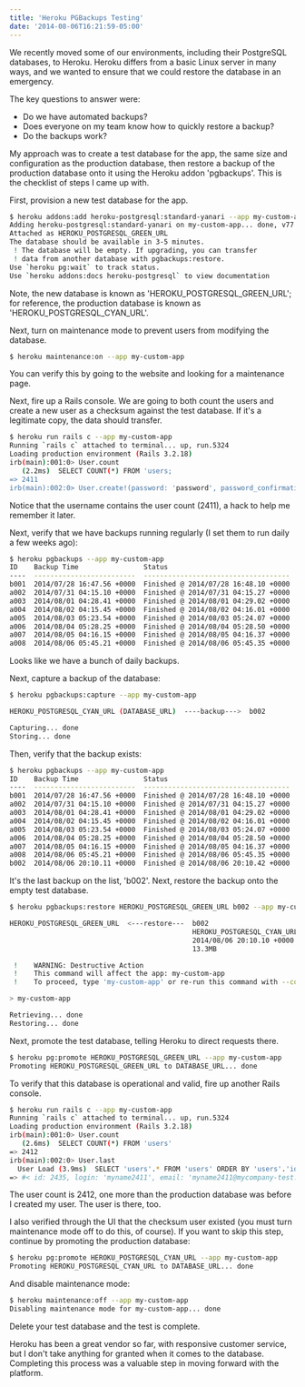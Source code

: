```yaml
---
title: 'Heroku PGBackups Testing'
date: '2014-08-06T16:21:59-05:00'
---
```


We recently moved some of our environments, including their PostgreSQL databases, to Heroku.  Heroku differs from a basic Linux server in many ways, and we wanted to ensure that we could restore the database in an emergency.

The key questions to answer were:

* Do we have automated backups?
* Does everyone on my team know how to quickly restore a backup?
* Do the backups work?

My approach was to create a test database for the app, the same size and configuration as the production database, then restore a backup of the production database onto it using the Heroku addon 'pgbackups'.  This is the checklist of steps I came up with.

First, provision a new test database for the app.

```sh
$ heroku addons:add heroku-postgresql:standard-yanari --app my-custom-app
Adding heroku-postgresql:standard-yanari on my-custom-app... done, v77 ($50/mo)
Attached as HEROKU_POSTGRESQL_GREEN_URL
The database should be available in 3-5 minutes.
 ! The database will be empty. If upgrading, you can transfer
 ! data from another database with pgbackups:restore.
Use `heroku pg:wait` to track status.
Use `heroku addons:docs heroku-postgresql` to view documentation
```

Note, the new database is known as 'HEROKU_POSTGRESQL_GREEN_URL'; for reference, the production database is known as 'HEROKU_POSTGRESQL_CYAN_URL'.

Next, turn on maintenance mode to prevent users from modifying the database.

```sh
$ heroku maintenance:on --app my-custom-app
```

You can verify this by going to the website and looking for a maintenance page.

Next, fire up a Rails console.  We are going to both count the users and create a new user as a checksum against the test database.  If it's a legitimate copy, the data should transfer.

```sh
$ heroku run rails c --app my-custom-app
Running `rails c` attached to terminal... up, run.5324
Loading production environment (Rails 3.2.18)
irb(main):001:0> User.count
   (2.2ms)  SELECT COUNT(*) FROM 'users;
=> 2411
irb(main):002:0> User.create!(password: 'password', password_confirmation: 'password', email: 'myname2411@mycompany-test.com', login: 'myname2411')
```

Notice that the username contains the user count (2411), a hack to help me remember it later.

Next, verify that we have backups running regularly (I set them to run daily a few weeks ago):

```sh
$ heroku pgbackups --app my-custom-app
ID    Backup Time                Status                                Size    Database
----  -------------------------  ------------------------------------  ------  -----------------------------------------
b001  2014/07/28 16:47.56 +0000  Finished @ 2014/07/28 16:48.10 +0000  13.2MB  HEROKU_POSTGRESQL_CYAN_URL (DATABASE_URL)
a002  2014/07/31 04:15.10 +0000  Finished @ 2014/07/31 04:15.27 +0000  13.2MB  DATABASE_URL
a003  2014/08/01 04:28.41 +0000  Finished @ 2014/08/01 04:29.02 +0000  13.2MB  DATABASE_URL
a004  2014/08/02 04:15.45 +0000  Finished @ 2014/08/02 04:16.01 +0000  13.2MB  DATABASE_URL
a005  2014/08/03 05:23.54 +0000  Finished @ 2014/08/03 05:24.07 +0000  13.2MB  DATABASE_URL
a006  2014/08/04 05:28.25 +0000  Finished @ 2014/08/04 05:28.50 +0000  13.3MB  DATABASE_URL
a007  2014/08/05 04:16.15 +0000  Finished @ 2014/08/05 04:16.37 +0000  13.3MB  DATABASE_URL
a008  2014/08/06 05:45.21 +0000  Finished @ 2014/08/06 05:45.35 +0000  13.3MB  DATABASE_URL
```

Looks like we have a bunch of daily backups.

Next, capture a backup of the database:

```sh
$ heroku pgbackups:capture --app my-custom-app

HEROKU_POSTGRESQL_CYAN_URL (DATABASE_URL)  ----backup--->  b002

Capturing... done
Storing... done

```

Then, verify that the backup exists:

```sh
$ heroku pgbackups --app my-custom-app
ID    Backup Time                Status                                Size    Database
----  -------------------------  ------------------------------------  ------  -----------------------------------------
b001  2014/07/28 16:47.56 +0000  Finished @ 2014/07/28 16:48.10 +0000  13.2MB  HEROKU_POSTGRESQL_CYAN_URL (DATABASE_URL)
a002  2014/07/31 04:15.10 +0000  Finished @ 2014/07/31 04:15.27 +0000  13.2MB  DATABASE_URL
a003  2014/08/01 04:28.41 +0000  Finished @ 2014/08/01 04:29.02 +0000  13.2MB  DATABASE_URL
a004  2014/08/02 04:15.45 +0000  Finished @ 2014/08/02 04:16.01 +0000  13.2MB  DATABASE_URL
a005  2014/08/03 05:23.54 +0000  Finished @ 2014/08/03 05:24.07 +0000  13.2MB  DATABASE_URL
a006  2014/08/04 05:28.25 +0000  Finished @ 2014/08/04 05:28.50 +0000  13.3MB  DATABASE_URL
a007  2014/08/05 04:16.15 +0000  Finished @ 2014/08/05 04:16.37 +0000  13.3MB  DATABASE_URL
a008  2014/08/06 05:45.21 +0000  Finished @ 2014/08/06 05:45.35 +0000  13.3MB  DATABASE_URL
b002  2014/08/06 20:10.11 +0000  Finished @ 2014/08/06 20:10.42 +0000  13.3MB  HEROKU_POSTGRESQL_CYAN_URL (DATABASE_URL)
```

It's the last backup on the list, 'b002'.  Next, restore the backup onto the empty test database.

```sh
$ heroku pgbackups:restore HEROKU_POSTGRESQL_GREEN_URL b002 --app my-custom-app

HEROKU_POSTGRESQL_GREEN_URL  <---restore---  b002
                                             HEROKU_POSTGRESQL_CYAN_URL (DATABASE_URL)
                                             2014/08/06 20:10.10 +0000
                                             13.3MB

 !    WARNING: Destructive Action
 !    This command will affect the app: my-custom-app
 !    To proceed, type 'my-custom-app' or re-run this command with --confirm my-custom-app

> my-custom-app

Retrieving... done
Restoring... done
```

Next, promote the test database, telling Heroku to direct requests there.

```sh
$ heroku pg:promote HEROKU_POSTGRESQL_GREEN_URL --app my-custom-app
Promoting HEROKU_POSTGRESQL_GREEN_URL to DATABASE_URL... done
```

To verify that this database is operational and valid, fire up another Rails console.

```sh
$ heroku run rails c --app my-custom-app
Running `rails c` attached to terminal... up, run.5324
Loading production environment (Rails 3.2.18)
irb(main):001:0> User.count
   (2.6ms)  SELECT COUNT(*) FROM 'users'
=> 2412
irb(main):002:0> User.last
  User Load (3.9ms)  SELECT 'users'.* FROM 'users' ORDER BY 'users'.'id' DESC LIMIT 1
=> #< id: 2435, login: 'myname2411', email: 'myname2411@mycompany-test.com'>
```

The user count is 2412, one more than the production database was before I created my user.  The user is there, too.

I also verified through the UI that the checksum user existed (you must turn maintenance mode off to do this, of course).  If you want to skip this step, continue by promoting the production database:

```sh
$ heroku pg:promote HEROKU_POSTGRESQL_CYAN_URL --app my-custom-app
Promoting HEROKU_POSTGRESQL_CYAN_URL to DATABASE_URL... done
```

And disable maintenance mode:

```sh
$ heroku maintenance:off --app my-custom-app
Disabling maintenance mode for my-custom-app... done
```

Delete your test database and the test is complete.

Heroku has been a great vendor so far, with responsive customer service, but I don't take anything for granted when it comes to the database. Completing this process was a valuable step in moving forward with the platform.
